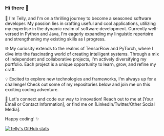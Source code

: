 ### Hi there 👋

👋 I'm Telly, and I'm on a thrilling journey to become a seasoned software developer. My passion lies in crafting useful and cool applications, utilizing my expertise in the dynamic realm of software development. Currently well-versed in Python and Java, I'm eagerly expanding my linguistic repertoire and strengthening my existing skills as I progress.

🌐 My curiosity extends to the realms of TensorFlow and PyTorch, where I dive into the fascinating world of creating intelligent systems. Through a mix of independent and collaborative projects, I'm actively diversifying my portfolio. Each project is a unique opportunity to learn, grow, and refine my craft.

💡 Excited to explore new technologies and frameworks, I'm always up for a challenge! Check out some of my repositories below and join me on this exciting coding adventure.

🚀 Let's connect and code our way to innovation! Reach out to me at [Your Email or Contact Information], or find me on [LinkedIn/Twitter/Other Social Media].

Happy coding! ✨

[![Telly's GitHub stats](https://github-readme-stats.vercel.app/api?username=bsow03)](https://github.com/anuraghazra/github-readme-stats)
